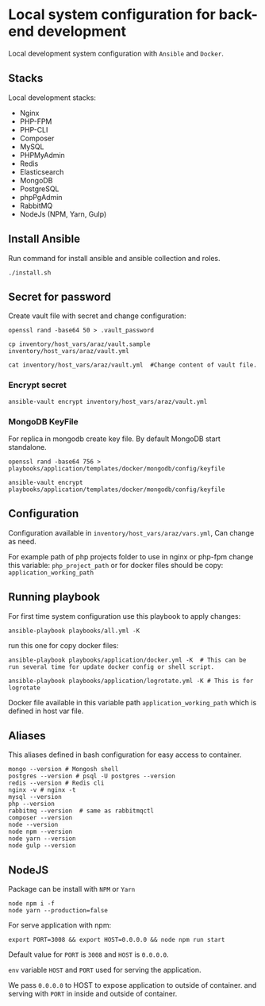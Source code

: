 # Local system configuration for back-end development

Local development system configuration with `Ansible` and `Docker`.

## Stacks

Local development stacks:

- Nginx
- PHP-FPM
- PHP-CLI
- Composer
- MySQL
- PHPMyAdmin
- Redis
- Elasticsearch
- MongoDB
- PostgreSQL
- phpPgAdmin
- RabbitMQ
- NodeJs (NPM, Yarn, Gulp)

## Install Ansible

Run command for install ansible and ansible collection and roles.

```
./install.sh
```

## Secret for password

Create vault file with secret and change configuration:

```
openssl rand -base64 50 > .vault_password

cp inventory/host_vars/araz/vault.sample inventory/host_vars/araz/vault.yml

cat inventory/host_vars/araz/vault.yml  #Change content of vault file.

```

### Encrypt secret

```
ansible-vault encrypt inventory/host_vars/araz/vault.yml
```

### MongoDB KeyFile

For replica in mongodb create key file. By default MongoDB start standalone.

```
openssl rand -base64 756 > playbooks/application/templates/docker/mongodb/config/keyfile

ansible-vault encrypt playbooks/application/templates/docker/mongodb/config/keyfile

```

## Configuration

Configuration available in `inventory/host_vars/araz/vars.yml`, Can change as need.

For example path of php projects folder to use in nginx or php-fpm change this variable: `php_project_path` or for docker files should be copy: `application_working_path`

## Running playbook

For first time system configuration use this playbook to apply changes:

```
ansible-playbook playbooks/all.yml -K
```

run this one for copy docker files:

```
ansible-playbook playbooks/application/docker.yml -K  # This can be run several time for update docker config or shell script.

ansible-playbook playbooks/application/logrotate.yml -K # This is for logrotate
```

Docker file available in this variable path `application_working_path` which is defined in host var file.

## Aliases

This aliases defined in bash configuration for easy access to container.

```
mongo --version # Mongosh shell
postgres --version # psql -U postgres --version
redis --version # Redis cli
nginx -v # nginx -t
mysql --version
php --version
rabbitmq --version  # same as rabbitmqctl
composer --version
node --version
node npm --version
node yarn --version
node gulp --version
```

## NodeJS

Package can be install with `NPM` or `Yarn`

```
node npm i -f
node yarn --production=false

```

For serve application with npm:

```
export PORT=3008 && export HOST=0.0.0.0 && node npm run start
```

Default value for `PORT` is `3008` and `HOST` is `0.0.0.0`.

`env` variable `HOST` and `PORT` used for serving the application.

We pass `0.0.0.0` to HOST to expose application to outside of container. and serving with `PORT` in inside and outside of container.